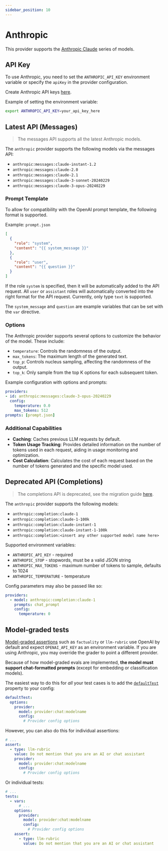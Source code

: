 ```yaml
---
sidebar_position: 10
---
```


# Anthropic

This provider supports the [Anthropic Claude](https://www.anthropic.com/claude) series of models.

## API Key

To use Anthropic, you need to set the `ANTHROPIC_API_KEY` environment variable or specify the `apiKey` in the provider configuration.

Create Anthropic API keys [here](https://console.anthropic.com/settings/keys).

Example of setting the environment variable:

```bash
export ANTHROPIC_API_KEY=your_api_key_here
```

## Latest API (Messages)

> The messages API supports all the latest Anthropic models.

The `anthropic` provider supports the following models via the messages API:

- `anthropic:messages:claude-instant-1.2`
- `anthropic:messages:claude-2.0`
- `anthropic:messages:claude-2.1`
- `anthropic:messages:claude-3-sonnet-20240229`
- `anthropic:messages:claude-3-opus-20240229`

### Prompt Template

To allow for compatibility with the OpenAI prompt template, the following format is supported.

Example: `prompt.json`
```json
[
  {
    "role": "system",
    "content": "{{ system_message }}"
  },
  {
    "role": "user",
    "content": "{{ question }}"
  }
]
```

If the role `system` is specified, then it will be automatically added to the API request.
All `user` or `assistant` roles will automatically converted into the right format for the API request.
Currently, only type `text` is supported.

The `system_message` and `question` are example variables that can be set with the `var` directive.

### Options

The Anthropic provider supports several options to customize the behavior of the model. These include:

- `temperature`: Controls the randomness of the output.
- `max_tokens`: The maximum length of the generated text.
- `top_p`: Controls nucleus sampling, affecting the randomness of the output.
- `top_k`: Only sample from the top K options for each subsequent token.

Example configuration with options and prompts:

```yaml
providers:
- id: anthropic:messages:claude-3-opus-20240229
  config:
    temperature: 0.0
    max_tokens: 512
prompts: [prompt.json]
```

### Additional Capabilities

- **Caching**: Caches previous LLM requests by default.
- **Token Usage Tracking**: Provides detailed information on the number of tokens used in each request, aiding in usage monitoring and optimization.
- **Cost Calculation**: Calculates the cost of each request based on the number of tokens generated and the specific model used.

## Deprecated API (Completions)

> The completions API is deprecated, see the migration guide [here](https://docs.anthropic.com/claude/reference/migrating-from-text-completions-to-messages).

The `anthropic` provider supports the following models:

- `anthropic:completion:claude-1`
- `anthropic:completion:claude-1-100k`
- `anthropic:completion:claude-instant-1`
- `anthropic:completion:claude-instant-1-100k`
- `anthropic:completion:<insert any other supported model name here>`

Supported environment variables:

- `ANTHROPIC_API_KEY` - required
- `ANTHROPIC_STOP` - stopwords, must be a valid JSON string
- `ANTHROPIC_MAX_TOKENS` - maximum number of tokens to sample, defaults to 1024
- `ANTHROPIC_TEMPERATURE` - temperature

Config parameters may also be passed like so:

```yaml
providers:
  - model: anthropic:completion:claude-1
    prompts: chat_prompt
    config:
      temperature: 0
```

## Model-graded tests

[Model-graded assertions](/docs/configuration/expected-outputs/model-graded/) such as `factuality` or `llm-rubric` use OpenAI by default and expect `OPENAI_API_KEY` as an environment variable. If you are using Anthropic, you may override the grader to point a different provider.

Because of how model-graded evals are implemented, **the model must support chat-formatted prompts** (except for embedding or classification models).

The easiest way to do this for _all_ your test cases is to add the [`defaultTest`](/docs/configuration/guide/#default-test-cases) property to your config:

```yaml title=promptfooconfig.yaml
defaultTest:
  options:
    provider:
      model: provider:chat:modelname
      config:
        # Provider config options
```

However, you can also do this for individual assertions:

```yaml
# ...
assert:
  - type: llm-rubric
    value: Do not mention that you are an AI or chat assistant
    provider:
      model: provider:chat:modelname
      config:
        # Provider config options
```

Or individual tests:

```yaml
# ...
tests:
  - vars:
      # ...
    options:
      provider:
        model: provider:chat:modelname
        config:
          # Provider config options
    assert:
      - type: llm-rubric
        value: Do not mention that you are an AI or chat assistant
```
